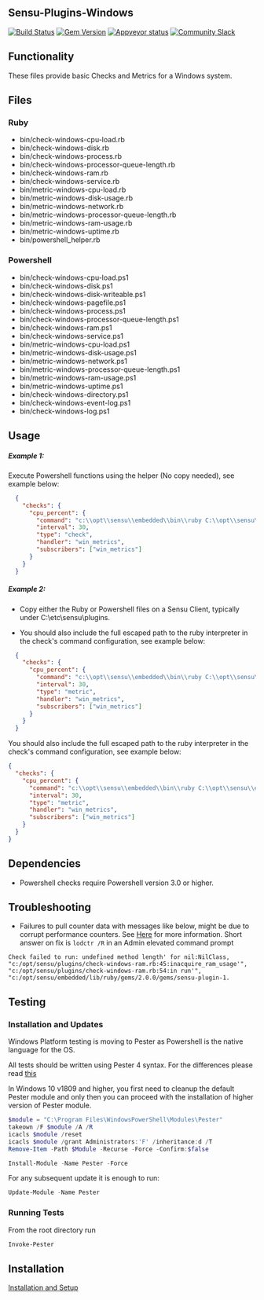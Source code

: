 ## Sensu-Plugins-Windows

[![Build Status](https://travis-ci.org/sensu-plugins/sensu-plugins-windows.svg?branch=master)](https://travis-ci.org/sensu-plugins/sensu-plugins-windows)
[![Gem Version](https://badge.fury.io/rb/sensu-plugins-windows.svg)](http://badge.fury.io/rb/sensu-plugins-windows)
[![Appveyor status](https://ci.appveyor.com/api/projects/status/j6cg9tmxs6ivscrd/branch/master?svg=true)](https://ci.appveyor.com/project/majormoses/sensu-plugins-windows/branch/master)
[![Community Slack](https://slack.sensu.io/badge.svg)](https://slack.sensu.io/badge)

## Functionality

These files provide basic Checks and Metrics for a Windows system.

## Files

### Ruby

 * bin/check-windows-cpu-load.rb
 * bin/check-windows-disk.rb
 * bin/check-windows-process.rb
 * bin/check-windows-processor-queue-length.rb
 * bin/check-windows-ram.rb
 * bin/check-windows-service.rb
 * bin/metric-windows-cpu-load.rb
 * bin/metric-windows-disk-usage.rb
 * bin/metric-windows-network.rb
 * bin/metric-windows-processor-queue-length.rb
 * bin/metric-windows-ram-usage.rb
 * bin/metric-windows-uptime.rb
 * bin/powershell_helper.rb

### Powershell

 * bin/check-windows-cpu-load.ps1
 * bin/check-windows-disk.ps1
 * bin/check-windows-disk-writeable.ps1
 * bin/check-windows-pagefile.ps1
 * bin/check-windows-process.ps1
 * bin/check-windows-processor-queue-length.ps1
 * bin/check-windows-ram.ps1
 * bin/check-windows-service.ps1
 * bin/metric-windows-cpu-load.ps1
 * bin/metric-windows-disk-usage.ps1
 * bin/metric-windows-network.ps1
 * bin/metric-windows-processor-queue-length.ps1
 * bin/metric-windows-ram-usage.ps1
 * bin/metric-windows-uptime.ps1
 * bin/check-windows-directory.ps1
 * bin/check-windows-event-log.ps1
 * bin/check-windows-log.ps1


## Usage

##### Example 1:

Execute Powershell functions using the helper (No copy needed), see example below:

```json
  {
    "checks": {
      "cpu_percent": {
        "command": "c:\\opt\\sensu\\embedded\\bin\\ruby C:\\opt\\sensu\\embedded\\bin\\powershell_helper.rb check-windows-ram.ps1 90 95",
        "interval": 30,
        "type": "check",
        "handler": "win_metrics",
        "subscribers": ["win_metrics"]
      }
    }
  }
```

##### Example 2:

- Copy either the Ruby or Powershell files on a Sensu Client, typically under C:\etc\sensu\plugins.

- You should also include the full escaped path to the ruby interpreter in the check's command configuration, see example below:

```json
  {
    "checks": {
      "cpu_percent": {
        "command": "c:\\opt\\sensu\\embedded\\bin\\ruby C:\\opt\\sensu\\etc\\plugins\\metric-windows-cpu-load.rb",
        "interval": 30,
        "type": "metric",
        "handler": "win_metrics",
        "subscribers": ["win_metrics"]
      }
    }
  }
```

You should also include the full escaped path to the ruby interpreter in the check's command configuration, see example below:

```json
{
  "checks": {
    "cpu_percent": {
      "command": "c:\\opt\\sensu\\embedded\\bin\\ruby C:\\opt\\sensu\\etc\\plugins\\metric-windows-cpu-load.rb",
      "interval": 30,
      "type": "metric",
      "handler": "win_metrics",
      "subscribers": ["win_metrics"]
    }
  }
}
```

## Dependencies
 * Powershell checks require Powershell version 3.0 or higher.

## Troubleshooting
* Failures to pull counter data with messages like below, might be due to corrupt performance counters. See [Here](https://support.microsoft.com/en-us/help/2554336/how-to-manually-rebuild-performance-counters-for-windows-server-2008-6) for more information.  Short answer on fix is `lodctr /R` in an Admin elevated command prompt

`Check failed to run: undefined method length' for nil:NilClass, "c:/opt/sensu/plugins/check-windows-ram.rb:45:inacquire_ram_usage'", "c:/opt/sensu/plugins/check-windows-ram.rb:54:in run'", "c:/opt/sensu/embedded/lib/ruby/gems/2.0.0/gems/sensu-plugin-1.`

## Testing

### Installation and Updates

Windows Platform testing is moving to Pester as Powershell is the native language for the OS.

All tests should be written using Pester 4 syntax. For the differences please read [this](https://github.com/pester/Pester/wiki/Migrating-from-Pester-3-to-Pester-4)

In Windows 10 v1809 and higher, you first need to cleanup the default Pester module and only then you can proceed with the installation of higher version of Pester module.

```powershell
$module = "C:\Program Files\WindowsPowerShell\Modules\Pester"
takeown /F $module /A /R
icacls $module /reset
icacls $module /grant Administrators:'F' /inheritance:d /T
Remove-Item -Path $Module -Recurse -Force -Confirm:$false

Install-Module -Name Pester -Force
```

For any subsequent update it is enough to run:

```powershell
Update-Module -Name Pester
```

### Running Tests

From the root directory run

```powershell
Invoke-Pester
```

## Installation

[Installation and Setup](http://sensu-plugins.io/docs/installation_instructions.html)
